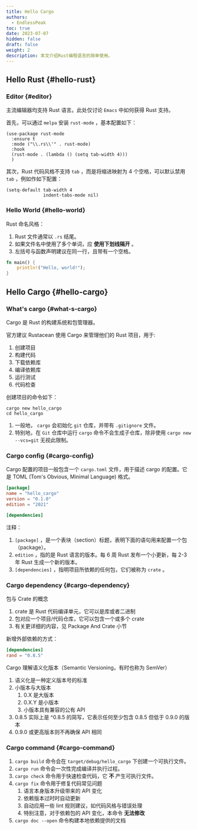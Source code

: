 ```yaml
---
title: Hello Cargo
authors:
  - EndlessPeak
toc: true 
date: 2023-07-07
hidden: false
draft: false
weight: 2
description: 本文介绍Rust编程语言的简单使用。
---
```


## Hello Rust {#hello-rust}


### Editor {#editor}

主流编辑器均支持 Rust 语言。此处仅讨论 `Emacs` 中如何获得 Rust 支持。

首先，可以通过 `melpa` 安装 `rust-mode` ，基本配置如下：

```emacs-lisp
(use-package rust-mode
  :ensure t
  :mode ("\\.rs\\'" . rust-mode)
  :hook
  (rust-mode . (lambda () (setq tab-width 4)))
  )
```

其次，Rust 代码风格不支持 `tab` ，而是将缩进映射为 4 个空格，可以默认禁用 `tab` ，例如作如下配置：

```emacs-lisp
(setq-default tab-width 4
              indent-tabs-mode nil)
```


### Hello World {#hello-world}

Rust 命名风格：

1.  Rust 文件通常以 `.rs` 结尾。
2.  如果文件名中使用了多个单词，应 **使用下划线隔开** 。
3.  左括号与函数声明建议在同一行，且带有一个空格。

<!--listend-->

```rust
fn main() {
    println!("Hello, world!");
}
```


## Hello Cargo {#hello-cargo}


### What's cargo {#what-s-cargo}

Cargo 是 Rust 的构建系统和包管理器。

官方建议 Rustacean 使用 Cargo 来管理他们的 Rust 项目，用于:

1.  创建项目
2.  构建代码
3.  下载依赖库
4.  编译依赖库
5.  运行测试
6.  代码检查

创建项目的命令如下：

```shell
cargo new hello_cargo
cd hello_cargo
```

1.  一般地， `cargo` 会初始化 `git` 仓库，并带有 `.gitignore` 文件。
2.  特别地，在 `Git` 仓库中运行 `cargo` 命令不会生成子仓库，除非使用 `cargo new --vcs=git` 无视此限制。


### Cargo config {#cargo-config}

Cargo 配置的项目一般包含一个 `cargo.toml` 文件，用于描述 cargo 的配置。它是 TOML (Tom's Obvious, Minimal Language) 格式。

```toml
[package]
name = "hello_cargo"
version = "0.1.0"
edition = "2021"

[dependencies]
```

注释：

1.  `[package]` ，是一个表块（section）标题，表明下面的语句用来配置一个包（package）。
2.  `edition` ，指的是 Rust 语言的版本。每 6 周 Rust 发布一个小更新，每 2-3 年 Rust 生成一个新的版本。
3.  `[dependencies]` ，指明项目所依赖的任何包，它们被称为 `crate` 。


### Cargo dependency {#cargo-dependency}

包与 Crate 的概念

1.  crate 是 Rust 代码编译单元，它可以是库或者二进制
2.  包对应一个项目/代码仓库，它可以包含一个或多个 crate
3.  有关更详细的内容，见 Package And Crate 小节

新增外部依赖的方式：

```toml
[dependencies]
rand = "0.8.5"
```

Cargo 理解语义化版本（Semantic Versioning，有时也称为 SemVer）

1.  语义化是一种定义版本号的标准
2.  小版本与大版本
    1.  0.X 是大版本
    2.  0.X.Y 是小版本
    3.  小版本具有兼容的公有 API
3.  0.8.5 实际上是 ^0.8.5 的简写，它表示任何至少包含 0.8.5 但低于 0.9.0 的版本
4.  0.9.0 或更高版本则不再确保 API 相同


### Cargo command {#cargo-command}

1.  `cargo build` 命令会在 `target/debug/hello_cargo` 下创建一个可执行文件。
2.  `cargo run` 命令会一次性完成编译并执行过程。
3.  `cargo check` 命令用于快速检查代码，它 **不** 产生可执行文件。
4.  `cargo fix` 命令用于修复代码常见问题
    1.  语言本身版本升级带来的 API 变化
    2.  依赖版本过时时自动更新
    3.  自动应用一些 lint 规则建议，如代码风格与错误处理
    4.  特别注意，对于依赖包的 API 变化，本命令 **无法修改**
5.  `cargo doc --open` 命令构建本地依赖提供的文档

